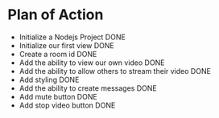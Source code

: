 # Plan of Action

- Initialize a Nodejs Project DONE
- Initialize our first view DONE
- Create a room id DONE
- Add the ability to view our own video DONE
- Add the ability to allow others to stream their video DONE
- Add styling DONE
- Add the ability to create messages DONE
- Add mute button DONE
- Add stop video button DONE
